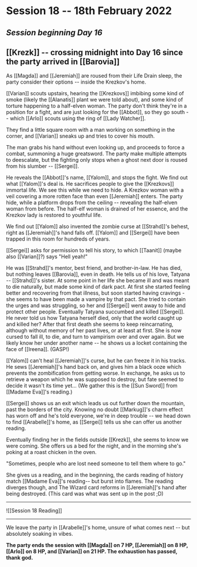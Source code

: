 # Session 18 -- 18th February 2022
## *Session beginning Day 16*

## [[Krezk]] -- crossing midnight into Day 16 since the party arrived in [[Barovia]]

As [[Magda]] and [[Jeremiah]] are roused from their Life Drain sleep, the party consider their options -- inside the Krezkov's home.

[[Varian]] scouts upstairs, hearing the [[Krezkovs]] imbibing some kind of smoke (likely the [[Alanatis]] plant we were told about), and some kind of torture happening to a half-elven woman. The party don't think they're in a position for a fight, and are just looking for the [[Abbot]], so they go south -- which [[Arlo]] scouts using the ring of [[Lady Watcher]].

They find a little square room with a man working on something in the corner, and [[Varian]] sneaks up and tries to cover his mouth.

The man grabs his hand without even looking up, and proceeds to force a combat, summoning a huge greatsword. The party make multiple attempts to deescalate, but the fighting only stops when a ghost next door is roused from his slumber -- [[Sergei]].

He reveals the [[Abbot]]'s name, [[Yalom]], and stops the fight. We find out what [[Yalom]]'s deal is. He sacrifices people to give the [[Krezkovs]] immortal life. We see this while we need to hide. A Krezkov woman with a veil covering a more rotten face than even [[Jeremiah]] enters. The party hide, while a platform drops from the ceiling -- revealing the half-elven woman from before. The half-elf woman is drained of her essence, and the Krezkov lady is restored to youthful life.

We find out [[Yalom]] also invented the zombie curse at [[Strahd]]'s behest, right as [[Jeremiah]]'s hand falls off. [[Yalom]] and [[Sergei]] have been trapped in this room for hundreds of years.

[[Sergei]] asks for permission to tell his story, to which [[Taanit]] (maybe also [[Varian]]?) says "Hell yeah!"

He was [[Strahd]]'s mentor, best friend, and brother-in-law. He has died, but nothing leaves [[Barovia]], even in death. He tells us of his love, Tatyana -- [[Strahd]]'s sister. At some point in her life she became ill and was meant to die naturally, but made some kind of dark pact. At first she started feeling better and recovering from that illness, but soon started having cravings - she seems to have been made a vampire by that pact. She tried to contain the urges and was struggling, so her and [[Sergei]] went away to hide and protect other people. Eventually Tatyana succumbed and killed [[Sergei]]. He never told us how Tatyana herself died, only that the world caught up and killed her? After that first death she seems to keep reincarnating, although without memory of her past lives, or at least at first. She is now cursed to fall ill, to die, and turn to vampirism over and over again. But we likely know her under another name -- he shows us a locket containing the face of [[Ireena]]. (GASP!) 

[[Yalom]] can't heal [[Jeremiah]]'s curse, but he can freeze it in his tracks. He sews [[Jeremiah]]'s hand back on, and gives him a black ooze which prevents the zombification from getting worse. In exchange, he asks us to retrieve a weapon which he was supposed to destroy, but fate seemed to decide it wasn't its time yet... (We gather this is the [[Sun Sword]] from [[Madame Eva]]'s reading.)

[[Sergei]] shows us an exit which leads us out further down the mountain, past the borders of the city. Knowing no doubt [[Markug]]'s charm effect has worn off and he's told everyone, we're in deep trouble -- we head down to find [[Arabelle]]'s home, as [[Sergei]] tells us she can offer us another reading.

Eventually finding her in the fields outside [[Krezk]], she seems to know we were coming. She offers us a bed for the night, and in the morning she's poking at a roast chicken in the oven.

"Sometimes, people who are lost need someone to tell them where to go."

She gives us a reading, and in the beginning, the cards reading of history match [[Madame Eva]]'s reading-- but burst into flames. The reading diverges though, and The Wizard card reforms in [[Jeremiah]]'s hand after being destroyed. (This card was what was sent up in the post ;D)
___
![[Session 18 Reading]]
___

We leave the party in [[Arabelle]]'s home, unsure of what comes next -- but absolutely soaking in vibes.

**The party ends the session with [[Magda]] on 7 HP, [[Jeremiah]] on 8 HP, [[Arlo]] on 8 HP, and [[Varian]] on 21 HP. The exhaustion has passed, thank god.**
